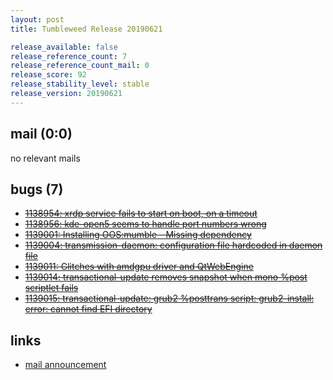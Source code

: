 ```yaml
---
layout: post
title: Tumbleweed Release 20190621

release_available: false
release_reference_count: 7
release_reference_count_mail: 0
release_score: 92
release_stability_level: stable
release_version: 20190621
---
```


## mail (0:0)

no relevant mails

## bugs (7)

<!--more-->

- ~~[1138954: xrdp service fails to start on boot, on a timeout](https://bugzilla.opensuse.org/show_bug.cgi?id=1138954)~~
- ~~[1138956: kde-open5 seems to handle port numbers wrong](https://bugzilla.opensuse.org/show_bug.cgi?id=1138956)~~
- ~~[1139001: Installing OOS:mumble - Missing dependency](https://bugzilla.opensuse.org/show_bug.cgi?id=1139001)~~
- ~~[1139004: transmission-daemon: configuration file hardcoded in daemon file](https://bugzilla.opensuse.org/show_bug.cgi?id=1139004)~~
- ~~[1139011: Glitches with amdgpu driver and QtWebEngine](https://bugzilla.opensuse.org/show_bug.cgi?id=1139011)~~
- ~~[1139014: transactional-update removes snapshot when mono %post scriptlet fails](https://bugzilla.opensuse.org/show_bug.cgi?id=1139014)~~
- ~~[1139015: transactional-update: grub2 %posttrans script: grub2-install: error: cannot find EFI directory](https://bugzilla.opensuse.org/show_bug.cgi?id=1139015)~~



## links

- [mail announcement](https://lists.opensuse.org/opensuse-factory/2019-06/msg00311.html)
